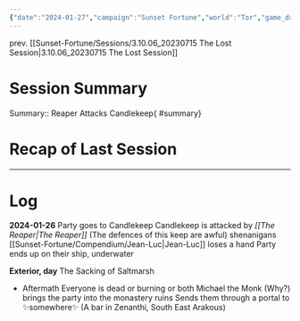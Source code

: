 ```yaml
---
{"date":"2024-01-27","campaign":"Sunset Fortune","world":"Tor","game_date":null,"type":"session/sf","location":"[[Candlekeep]]","characters":["Jean-Luc","Deejhai","Xhang"],"tags":null,"icon":"FasFileLines","dg-publish":true,"permalink":"/sunset-fortune/sessions/3-10-07-20230722-commotion-at-candlekeep/","dgPassFrontmatter":true,"created":"2024-01-27T13:41:24.023+10:30","updated":"2025-08-21T12:52:43.293+09:30"}
---
```


prev. [[Sunset-Fortune/Sessions/3.10.06_20230715 The Lost Session\|3.10.06_20230715 The Lost Session]]
# Session Summary
Summary:: Reaper Attacks Candlekeep{ #summary}

# Recap of Last Session

---
# Log
**2024-01-26**
Party goes to Candlekeep
Candlekeep is attacked by *[[The Reaper\|The Reaper]]* (The defences of this keep are awful)
shenanigans
[[Sunset-Fortune/Compendium/Jean-Luc\|Jean-Luc]] loses a hand
Party ends up on their ship, underwater 

__Exterior, day__
The Sacking of Saltmarsh
 - Aftermath
Everyone is dead or burning or both
Michael the Monk (Why?) brings the party into the monastery ruins
Sends them through a portal to :sparkles:somewhere:sparkles: (A bar in Zenanthi, South East Arakous)